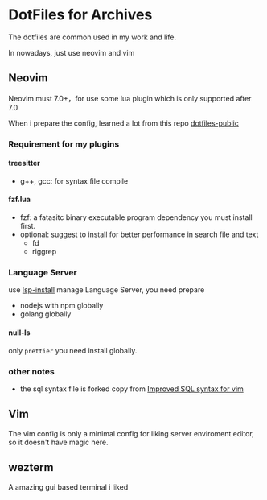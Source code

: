 # DotFiles for Archives


The dotfiles are common used in my work and life.

In nowadays, just use neovim and vim

## Neovim

Neovim must 7.0+，for use some lua plugin which is only supported after 7.0

When i prepare the config, learned a lot from this repo [dotfiles-public](https://github.com/craftzdog/dotfiles-public/blob/master/.config/nvim/after/plugin/telescope.rc.vim)


### Requirement for my plugins

#### treesitter

- g++, gcc: for syntax file compile

#### fzf.lua

- fzf: a fatasitc binary executable program dependency you must install first.
- optional: suggest to install for better performance in search file and text
  - fd
  - riggrep
  

### Language Server 

use [lsp-install](https://github.com/williamboman/nvim-lsp-installer) manage Language Server, you need prepare

- nodejs with npm globally
- golang globally

#### null-ls

only `prettier` you need install globally.

### other notes

- the sql syntax file is forked copy from [Improved SQL syntax for vim](https://github.com/shmup/vim-sql-syntax)

## Vim 

The vim config is only a minimal config for liking server enviroment editor, so it doesn't have magic here.

## wezterm

A amazing gui based terminal i liked
